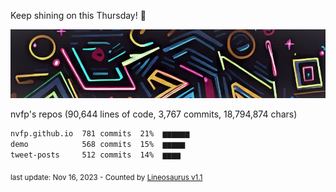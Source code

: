 Keep shining on this Thursday! 🌷

![banner](https://github.com/nvfp/nvfp/raw/main/assets/banner.jpg)

nvfp's repos (90,644 lines of code, 3,767 commits, 18,794,874 chars)

```txt
nvfp.github.io  781 commits  21%  ▆▆▆▆▆▆
demo            568 commits  15%  ▆▆▆▆▆
tweet-posts     512 commits  14%  ▆▆▆▆
```

<sub>last update: Nov 16, 2023 - Counted by [Lineosaurus v1.1](https://github.com/Lineosaurus/Lineosaurus)</sub>